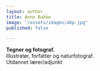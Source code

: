 ```yaml
---
layout: author
title: Anne Bakke
image: "/assets/images/abp.jpg"
published: false

---
```

**Tegner og fotograf.**  
Illustratør, forfatter og naturfotograf.  
Utdannet lærer/adjunkt